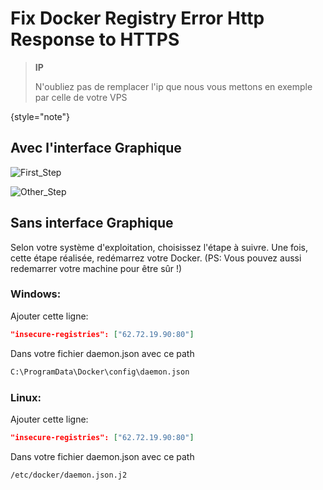 # Fix Docker Registry Error Http Response to HTTPS

> **IP**
>
> N'oubliez pas de remplacer l'ip que nous vous mettons en exemple par celle de votre VPS
>
{style="note"}

## Avec l'interface Graphique
![First_Step](first_step.png)

![Other_Step](all_steps.png)

## Sans interface Graphique

Selon votre système d'exploitation, choisissez l'étape à suivre.
Une fois, cette étape réalisée, redémarrez votre Docker.
(PS: Vous pouvez aussi redemarrer votre machine pour être sûr !)

### Windows:
Ajouter cette ligne:
```JSON
"insecure-registries": ["62.72.19.90:80"]
```
Dans votre fichier daemon.json avec ce path
```Bash
C:\ProgramData\Docker\config\daemon.json
```

### Linux:
Ajouter cette ligne:
```JSON
"insecure-registries": ["62.72.19.90:80"]
```
Dans votre fichier daemon.json avec ce path
```Bash
/etc/docker/daemon.json.j2
```

